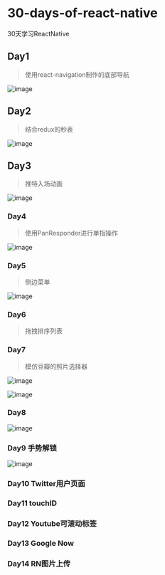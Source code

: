 # 30-days-of-react-native

30天学习ReactNative

## Day1

> 使用react-navigation制作的底部导航

![image](https://i.loli.net/2018/11/29/5bff421c69667.gif)

## Day2

> 结合redux的秒表

![image](https://i.loli.net/2018/12/02/5c03b939f0798.gif)

## Day3

> 推特入场动画

![image](https://i.loli.net/2018/12/04/5c062270036bb.png)

### Day4

> 使用PanResponder进行单指操作

![image](https://i.loli.net/2018/12/03/5c04bfabf386d.gif)


### Day5

> 侧边菜单

![image](https://raw.githubusercontent.com/fangwei716/ThirtyDaysOfReactNative/screenshots/screenshot/day8.gif)

### Day6

> 拖拽排序列表

### Day7

> 模仿豆瓣的照片选择器

![image](https://i.loli.net/2018/12/10/5c0e4883d9aa5.png)

![image](https://i.loli.net/2018/12/10/5c0e70e30927d.png)

### Day8

![image](https://raw.githubusercontent.com/fangwei716/ThirtyDaysOfReactNative/screenshots/screenshot/day10.gif)

### Day9 手势解锁

![image](https://raw.githubusercontent.com/fangwei716/ThirtyDaysOfReactNative/screenshots/screenshot/day16.gif)

### Day10 Twitter用户页面

### Day11 touchID

### Day12 Youtube可滚动标签

### Day13 Google Now

### Day14 RN图片上传